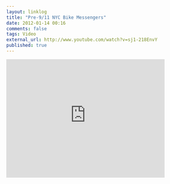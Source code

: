 ```yaml
---
layout: linklog
title: "Pre-9/11 NYC Bike Messengers"
date: 2012-01-14 00:16
comments: false
tags: Video
external_url: http://www.youtube.com/watch?v=sj1-218EnvY
published: true
---
```



<div class="flex-video"><iframe width="420" height="315" src="http://www.youtube.com/embed/sj1-218EnvY" frameborder="0" allowfullscreen></iframe></div>


